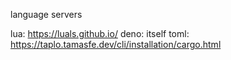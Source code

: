 language servers

lua: https://luals.github.io/
deno: itself
toml: https://taplo.tamasfe.dev/cli/installation/cargo.html
